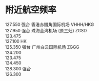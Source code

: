 # 附近航空频率

127.550 强台 香港赤腊角国际机场 VHHH/HKG  
127.950 强台 珠海金湾机场 (原三灶) ZGSD  
123.475  
127.100 HK  
125.350 强台 广州白云国际机场 ZGGG  
124.200  
123.475  
124.450  
128.300 强台  
126.300
